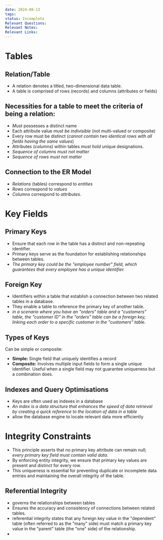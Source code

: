 ```yaml
---
date: 2024-08-13
tags: 
status: Incomplete
Relevant Questions: 
Relevant Notes: 
Relevant Links:
---
```


# Tables

## Relation/Table
- A relation denotes a titled, two-dimensional data table.
- A table is comprised of rows (records) and columns (attributes or fields)

## Necessities for a table to meet the criteria of being a relation:
- *Must* possesses a distinct name
- Each attribute value *must be indivisible* (not multi-valued or composite)
- Every row must be distinct (*cannot contain two identical rows with all fields having the same values*)
- Attributes (*columns*) within tables *must hold* unique designations.
- *Sequence of columns must not matter*
- *Sequence of rows must not matter*

## Connection to the ER Model
- *Relations* (tables) correspond to *entities*
- *Rows* correspond to *values*
- *Columns* correspond to *attributes*.

# Key Fields

## Primary Keys
- Ensure that each row in the table has a distinct and non-repeating identifier.
- Primary keys serve as the foundation for establishing relationships between tables.
- *The primary key could be the "employee number" field, which guarantees that every employee has a unique identifier.*

## Foreign Key
- Identifiers within a table that establish a connection between two related tables in a database.
- They enable a table to reference the primary key of another table.
- *in a scenario where you have an "orders" table and a "customers" table, the "customer ID" in the "orders" table can be a foreign key, linking each order to a specific customer in the "customers" table.*

## Types of Keys
Can be simple or composite:
- **Simple:** Single field that uniquely identifies a record
- **Composite:** Involves multiple input fields to form a single unique identifier. Useful when a single field may not guarantee uniqueness but a combination does.

## Indexes and Query Optimisations
- Keys are often used as indexes in a database
- *An index is a data structure that enhances the speed of data retrieval by creating a quick reference to the location of data in a table*
- allow the database engine to locate relevant data more efficiently


# Integrity Constraints
- This principle asserts that no primary key attribute can remain null; *every primary key field must contain valid data*.
- By enforcing entity integrity, we ensure that primary key values are present and distinct for every row.
- This uniqueness is essential for preventing duplicate or incomplete data entries and maintaining the overall integrity of the table.

## Referential Integrity
- governs the relationships between tables
- Ensures the accuracy and consistency of connections between related tables.
- referential integrity states that any foreign key value in the "dependent" table (often referred to as the "many" side) must match a primary key value in the "parent" table (the "one" side) of the relationship.
- 